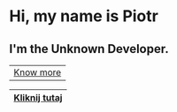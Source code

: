 <h1>Hi, my name is Piotr</h1>
<h2>I'm the Unknown Developer.</h2>
<a href="https://piotrkulisz.github.io">
  <table>
    <tr>
      <td>Know more</td>
    </tr>
  </table>
</a>

| [Kliknij tutaj](https://piotrkulisz.github.io) |
|------------------------------------------------|
